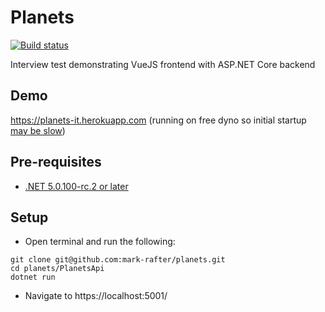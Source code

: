 # Planets
[![Build status](https://github.com/mark-rafter/planets/workflows/Build/badge.svg)](https://github.com/mark-rafter/planets/actions?query=workflow%3A%22Build%22)

Interview test demonstrating VueJS frontend with ASP.NET Core backend

## Demo
https://planets-it.herokuapp.com (running on free dyno so initial startup [may be slow](https://devcenter.heroku.com/articles/free-dyno-hours#dyno-sleeping))

## Pre-requisites
* [.NET 5.0.100-rc.2 or later](https://dotnet.microsoft.com/download/dotnet/5.0)

## Setup
* Open terminal and run the following:
```
git clone git@github.com:mark-rafter/planets.git
cd planets/PlanetsApi
dotnet run
```
* Navigate to https://localhost:5001/
